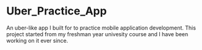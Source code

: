 # Uber_Practice_App
An uber-like app I built for to practice mobile application development. This project started from my freshman year univesity course and I have been working on it ever since. 

